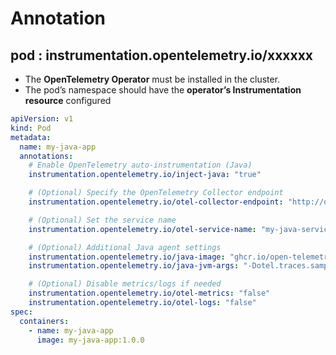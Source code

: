 # Annotation
## pod : instrumentation.opentelemetry.io/xxxxxx
- The **OpenTelemetry Operator** must be installed in the cluster.
- The pod’s namespace should have the **operator’s Instrumentation resource** configured
```yaml
apiVersion: v1
kind: Pod
metadata:
  name: my-java-app
  annotations:
    # Enable OpenTelemetry auto-instrumentation (Java)
    instrumentation.opentelemetry.io/inject-java: "true"

    # (Optional) Specify the OpenTelemetry Collector endpoint
    instrumentation.opentelemetry.io/otel-collector-endpoint: "http://otel-collector:4317"

    # (Optional) Set the service name
    instrumentation.opentelemetry.io/otel-service-name: "my-java-service"

    # (Optional) Additional Java agent settings
    instrumentation.opentelemetry.io/java-image: "ghcr.io/open-telemetry/opentelemetry-operator/autoinstrumentation-java:latest"
    instrumentation.opentelemetry.io/java-jvm-args: "-Dotel.traces.sampler=parentbased_traceidratio -Dotel.traces.sampler.arg=0.1"

    # (Optional) Disable metrics/logs if needed
    instrumentation.opentelemetry.io/otel-metrics: "false"
    instrumentation.opentelemetry.io/otel-logs: "false"
spec:
  containers:
    - name: my-java-app
      image: my-java-app:1.0.0
 ```


